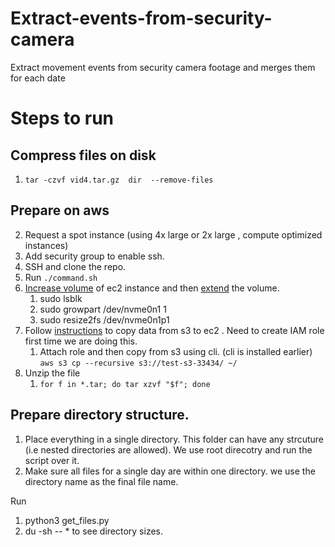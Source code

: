 # Extract-events-from-security-camera
Extract movement events from security camera footage and merges them for each date


# Steps to run 

## Compress files on disk
1. `tar -czvf vid4.tar.gz  dir  --remove-files`


## Prepare on aws
2. Request a spot instance (using 4x large or 2x large , compute optimized instances)
3. Add security group to enable ssh. 
4. SSH and clone the repo.
5. Run `./command.sh` 
6. [Increase volume](https://docs.aws.amazon.com/AWSEC2/latest/UserGuide/requesting-ebs-volume-modifications.html#:~:text=To%20modify%20an%20EBS%20volume%20using%20the%20console) of ec2 instance and then [extend](https://docs.aws.amazon.com/AWSEC2/latest/UserGuide/recognize-expanded-volume-linux.html) the volume.
   1. sudo lsblk
   2. sudo growpart /dev/nvme0n1 1
   3. sudo resize2fs /dev/nvme0n1p1 
7. Follow [instructions](https://kloudle.com/academy/how-to-transfer-files-between-aws-s3-and-aws-ec2/) to copy data from s3 to ec2 . Need to create IAM role first time we are doing this. 
   1. Attach role and then copy from s3 using cli. (cli is installed earlier) `aws s3 cp --recursive s3://test-s3-33434/ ~/`
8. Unzip the file 
   1. `for f in *.tar; do tar xzvf "$f"; done` 


## Prepare directory structure. 
1. Place everything in a single directory. This folder can have any  strcuture (i.e nested directories are allowed). We use root direcotry and run the script over it. 
2. Make sure all files for a single day are within one directory. we use the directory name as the final file name. 


Run 
1. python3 get_files.py
2. du -sh -- * to see directory sizes. 